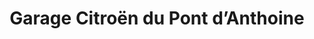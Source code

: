 ---
title: "Garage Citroën du Pont d’Anthoine"
url: /aix-en-provence/garage-citroen-du-pont-danthoine/
shop: voiture
---